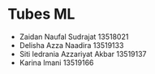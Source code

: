 # Tubes ML
- Zaidan Naufal Sudrajat	      13518021
- Delisha Azza Naadira	          13519133
- Siti Iedrania Azzariyat Akbar	  13519137
- Karina Imani	                  13519166
